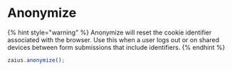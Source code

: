 # Anonymize

{% hint style="warning" %}
Anonymize will reset the cookie identifier associated with the browser. Use this when a user logs out or on shared devices between form submissions that include identifiers.
{% endhint %}

```javascript
zaius.anonymize();
```

## 

